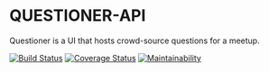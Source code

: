 # QUESTIONER-API

Questioner is a UI that hosts crowd-source questions for a meetup.

[![Build Status](https://travis-ci.com/MaggieKimani1/QUESTIONER-API.svg?branch=develop)](https://travis-ci.com/MaggieKimani1/QUESTIONER-API)
[![Coverage Status](https://coveralls.io/repos/github/MaggieKimani1/QUESTIONER-API/badge.svg?branch=develop)](https://coveralls.io/github/MaggieKimani1/QUESTIONER-API?branch=develop)
[![Maintainability](https://api.codeclimate.com/v1/badges/043d24abfe9927d9ec1f/maintainability)](https://codeclimate.com/github/MaggieKimani1/QUESTIONER-API/maintainability)

